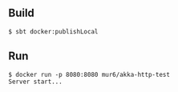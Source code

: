 ## Build
```
$ sbt docker:publishLocal
```

## Run
```
$ docker run -p 8080:8080 mur6/akka-http-test
Server start...
```
